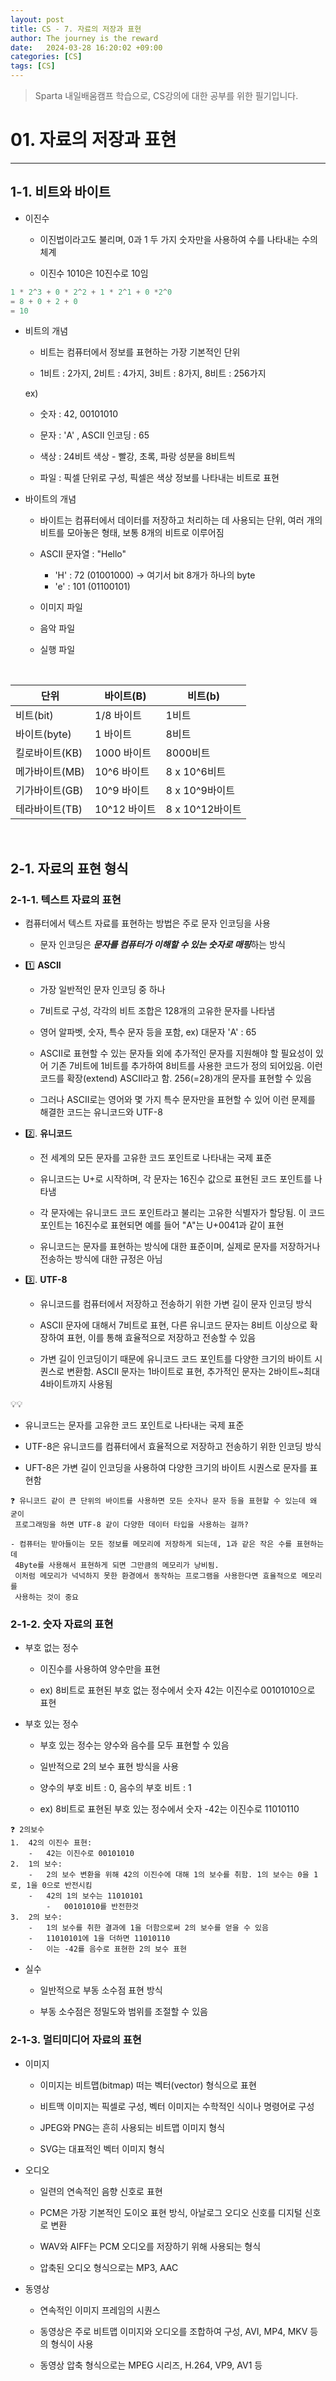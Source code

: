 ```yaml
---
layout: post
title: CS - 7. 자료의 저장과 표현
author: The journey is the reward
date:   2024-03-28 16:20:02 +09:00
categories: [CS]
tags: [CS]
---
```


> Sparta 내일배움캠프 학습으로, CS강의에 대한 공부를 위한 필기입니다.


# 01. 자료의 저장과 표현

---
## 1-1. 비트와 바이트

- 이진수 
	- 이진법이라고도 불리며, 0과 1 두 가지 숫자만을 사용하여 수를 나타내는 수의 체계
	
	- 이진수 1010은 10진수로 10임

```java
1 * 2^3 + 0 * 2^2 + 1 * 2^1 + 0 *2^0
= 8 + 0 + 2 + 0
= 10
```

- 비트의 개념

	- 비트는 컴퓨터에서 정보를 표현하는 가장 기본적인 단위

	- 1비트 : 2가지, 2비트 : 4가지, 3비트 : 8가지, 8비트 : 256가지

	ex)
	- 숫자 : 42,  00101010
	
	- 문자 : 'A' ,  ASCII 인코딩 : 65
	- 색상 : 24비트 색상 - 빨강, 초록, 파랑 성분을 8비트씩
	- 파일 : 픽셀 단위로 구성, 픽셀은 색상 정보를 나타내는 비트로 표현

- 바이트의 개념
	- 바이트는 컴퓨터에서 데이터를 저장하고 처리하는 데 사용되는 단위, 여러 개의 비트를 모아놓은 형태, 보통 8개의 비트로 이루어짐
	
	- ASCII 문자열 : "Hello"
		- 'H' : 72  (01001000) -> 여기서 bit 8개가 하나의 byte
		- 'e' : 101 (01100101)
	
	- 이미지 파일 
	- 음악 파일
	- 실행 파일

<br>

| 단위 | 바이트(B) | 비트(b)|
|--|--|--|
|비트(bit) |1/8 바이트  |1비트 |
|바이트(byte)  |1 바이트 |8비트 |
| 킬로바이트(KB) |1000 바이트  |8000비트 |
|메가바이트(MB)  |10^6 바이트  |8 x 10^6비트 |
|기가바이트(GB)  |10^9 바이트  |8 x 10^9바이트 |
|테라바이트(TB)  |10^12 바이트  |8 x 10^12바이트 |

<br>


## 2-1. 자료의 표현 형식

### 2-1-1. 텍스트 자료의 표현

- 컴퓨터에서 텍스트 자료를 표현하는 방법은 주로 문자 인코딩을 사용
	- 문자 인코딩은 ***문자를 컴퓨터가 이해할 수 있는 숫자로 매핑***하는 방식

- 1️⃣ **ASCII**
	- 가장 일반적인 문자 인코딩 중 하나
	
	- 7비트로 구성, 각각의 비트 조합은 128개의 고유한 문자를 나타냄
	- 영어 알파벳, 숫자, 특수 문자 등을 포함, ex) 대문자 'A' : 65
	- ASCII로 표현할 수 있는 문자들 외에 추가적인 문자를 지원해야 할 필요성이 있어 기존 7비트에 1비트를 추가하여 8비트를 사용한 코드가 정의 되어있음. 이런 코드를 확장(extend) ASCII라고 함. 256(=28)개의 문자를 표현할 수 있음
	- 그러나 ASCII로는 영어와 몇 가지 특수 문자만을 표현할 수 있어 이런 문제를 해결한 코드는 유니코드와 UTF-8



- 2️⃣. **유니코드**

	- 전 세계의 모든 문자를 고유한 코드 포인트로 나타내는 국제 표준

    - 유니코드는 U+로 시작하며, 각 문자는 16진수 값으로 표현된 코드 포인트를 나타냄
    - 각 문자에는 유니코드 코드 포인트라고 불리는 고유한 식별자가 할당됨. 이 코드 포인트는 16진수로 표현되면 예를 들어 "A"는 U+0041과 같이 표현
    - 유니코드는 문자를 표현하는 방식에 대한 표준이며, 실제로 문자를 저장하거나 전송하는 방식에 대한 규정은 아님

- 3️⃣. **UTF-8**
	- 유니코드를 컴퓨터에서 저장하고 전송하기 위한 가변 길이 문자 인코딩 방식
	
	- ASCII 문자에 대해서 7비트로 표현, 다른 유니코드 문자는 8비트 이상으로 확장하여 표현, 이를 통해 효율적으로 저장하고 전송할 수 있음
	- 가변 길이 인코딩이기 때문에 유니코드 코드 포인트를 다양한 크기의 바이트 시퀀스로 변환함. ASCII 문자는 1바이트로 표현, 추가적인 문자는 2바이트~최대 4바이트까지 사용됨
	
💡💡

- 유니코드는 문자를 고유한 코드 포인트로 나타내는 국제 표준
	
- UTF-8은 유니코드를 컴퓨터에서 효율적으로 저장하고 전송하기 위한 인코딩 방식

- UFT-8은 가변 길이 인코딩을 사용하여 다양한 크기의 바이트 시퀀스로 문자를 표현함

```
❓ 유니코드 같이 큰 단위의 바이트를 사용하면 모든 숫자나 문자 등을 표현할 수 있는데 왜 굳이
 프로그래밍을 하면 UTF-8 같이 다양한 데이터 타입을 사용하는 걸까?

- 컴퓨터는 받아들이는 모든 정보를 메모리에 저장하게 되는데, 1과 같은 작은 수를 표현하는데
 4Byte를 사용해서 표현하게 되면 그만큼의 메모리가 낭비됨. 
 이처럼 메모리가 넉넉하지 못한 환경에서 동작하는 프로그램을 사용한다면 효율적으로 메모리를 
 사용하는 것이 중요
```


### 2-1-2. 숫자 자료의 표현
- 부호 없는 정수
	- 이진수를 사용하여 양수만을 표현
	
	- ex) 8비트로 표현된 부호 없는 정수에서 숫자 42는 이진수로 00101010으로 표현

- 부호 있는 정수
	- 부호 있는 정수는 양수와 음수를 모두 표현할 수 있음

	- 일반적으로 2의 보수 표현 방식을 사용

	- 양수의 부호 비트 : 0, 음수의 부호 비트 : 1
	- ex) 8비트로 표현된 부호 있는 정수에서 숫자 -42는 이진수로 11010110

```
❓ 2의보수
1.  42의 이진수 표현:
    -   42는 이진수로 00101010
2.  1의 보수:
    -   2의 보수 변환을 위해 42의 이진수에 대해 1의 보수를 취함. 1의 보수는 0을 1로, 1을 0으로 반전시킴
    -   42의 1의 보수는 11010101
        -   00101010를 반전한것
3.  2의 보수:
    -   1의 보수를 취한 결과에 1을 더함으로써 2의 보수를 얻을 수 있음
    -   11010101에 1을 더하면 11010110
    -   이는 -42를 음수로 표현한 2의 보수 표현
```

- 실수
	- 일반적으로 부동 소수점 표현 방식
	
	- 부동 소수점은 정밀도와 범위를 조절할 수 있음
	
### 2-1-3. 멀티미디어 자료의 표현
- 이미지
	- 이미지는 비트맵(bitmap) 떠는 벡터(vector) 형식으로 표현

	- 비트맥 이미지는 픽셀로 구성, 벡터 이미지는 수학적인 식이나 명령어로 구성
	- JPEG와 PNG는 흔히 사용되는 비트맵 이미지 형식
	- SVG는 대표적인 벡터 이미지 형식

- 오디오
	- 일련의 연속적인 음향 신호로 표현
	
	- PCM은 가장 기본적인 도이오 표현 방식, 아날로그 오디오 신호를 디지털 신호로 변환
	- WAV와 AIFF는 PCM 오디오를 저장하기 위해 사용되는 형식
	- 압축된 오디오 형식으로는 MP3, AAC

- 동영상
	- 연속적인 이미지 프레임의 시퀀스
	
	- 동영상은 주로 비트맵 이미지와 오디오를 조합하여 구성, AVI, MP4, MKV 등의 형식이 사용
	- 동영상 압축 형식으로는 MPEG 시리즈, H.264, VP9, AV1 등